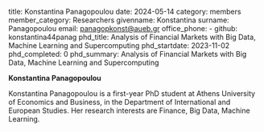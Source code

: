 title: Konstantina Panagopoulou
date: 2024-05-14
category: members
member_category: Researchers
givenname: Konstantina
surname: Panagopoulou
email: panagopkonst@aueb.gr
office_phone: -
github: konstantina44panag
phd_title: Analysis of Financial Markets with Big Data, Machine Learning and Supercomputing
phd_startdate: 2023-11-02
phd_completed: 0
phd_summary: Analysis of Financial Markets with Big Data, Machine Learning and Supercomputing

**Konstantina Panagopoulou**

Konstantina Panagopoulou is a first-year PhD student at Athens University of Economics and Business, in the Department of International and European Studies. Her research interests are Finance, Big Data, Machine Learning.

